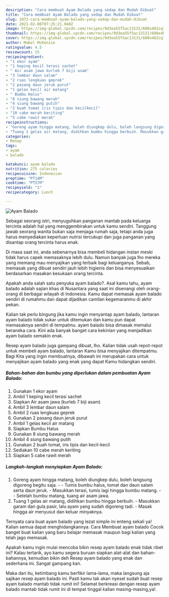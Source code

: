 ```yaml
---
description: "Cara membuat Ayam Balado yang sedap dan Mudah Dibuat"
title: "Cara membuat Ayam Balado yang sedap dan Mudah Dibuat"
slug: 1072-cara-membuat-ayam-balado-yang-sedap-dan-mudah-dibuat
date: 2021-02-06T07:25:21.048Z
image: https://img-global.cpcdn.com/recipes/9d3ea55f5ac13131/680x482cq70/ayam-balado-foto-resep-utama.jpg
thumbnail: https://img-global.cpcdn.com/recipes/9d3ea55f5ac13131/680x482cq70/ayam-balado-foto-resep-utama.jpg
cover: https://img-global.cpcdn.com/recipes/9d3ea55f5ac13131/680x482cq70/ayam-balado-foto-resep-utama.jpg
author: Mabel McKenzie
ratingvalue: 4.5
reviewcount: 15
recipeingredient:
- "1 ekor ayam"
- "1 keping kecil terasi sachet"
- " Air asam jawa kurleb 7 biji asam"
- "3 lembar daun salam"
- "2 ruas lengkuas geprek"
- "2 pasang daun jeruk purut"
- "1 gelas kecil air matang"
- " Bumbu Halus"
- "8 siung bawang merah"
- "4 siung bawang putih"
- "2 buah tomat iris tipis dan kecilkecil"
- "10 cabe merah keriting"
- "5 cabe rawit merah"
recipeinstructions:
- "Goreng ayam hingga matang, boleh diungkep dulu, boleh langsung digoreng begitu saja.  Tumis bumbu halus, tomat dan daun salam serta daun jeruk. Masukkan terasi, tumis lagi hingga bumbu matang.  Setelah bumbu matang, tuang air asam jawa."
- "Tuang 1 gelas air matang, didihkan bumbu hingga berbuih. Masukkan garam dan gula pasir, lalu ayam yang sudah digoreng tadi. Masak hingga air menyusut dan keluar minyaknya."
categories:
- Resep
tags:
- ayam
- balado

katakunci: ayam balado 
nutrition: 275 calories
recipecuisine: Indonesian
preptime: "PT14M"
cooktime: "PT57M"
recipeyield: "1"
recipecategory: Lunch

---
```



![Ayam Balado](https://img-global.cpcdn.com/recipes/9d3ea55f5ac13131/680x482cq70/ayam-balado-foto-resep-utama.jpg)

Sebagai seorang istri, menyuguhkan panganan mantab pada keluarga tercinta adalah hal yang menggembirakan untuk kamu sendiri. Tanggung jawab seorang  wanita bukan saja menjaga rumah saja, tetapi anda juga harus menyediakan keperluan nutrisi tercukupi dan juga panganan yang disantap orang tercinta harus enak.

Di masa  saat ini, anda sebenarnya bisa membeli hidangan instan meski tidak harus capek memasaknya lebih dulu. Namun banyak juga lho mereka yang memang mau menyajikan yang terbaik bagi keluarganya. Sebab, memasak yang dibuat sendiri jauh lebih higienis dan bisa menyesuaikan berdasarkan masakan kesukaan orang tercinta. 



Apakah anda salah satu penyuka ayam balado?. Asal kamu tahu, ayam balado adalah sajian khas di Nusantara yang saat ini disenangi oleh orang-orang di berbagai wilayah di Indonesia. Kamu dapat memasak ayam balado sendiri di rumahmu dan dapat dijadikan camilan kegemaranmu di akhir pekan.

Kalian tak perlu bingung jika kamu ingin menyantap ayam balado, lantaran ayam balado tidak sukar untuk ditemukan dan kamu pun dapat memasaknya sendiri di tempatmu. ayam balado bisa dimasak memalui beraneka cara. Kini ada banyak banget cara kekinian yang menjadikan ayam balado semakin enak.

Resep ayam balado juga gampang dibuat, lho. Kalian tidak usah repot-repot untuk membeli ayam balado, lantaran Kamu bisa menyajikan ditempatmu. Bagi Kita yang ingin membuatnya, dibawah ini merupakan cara untuk menyajikan ayam balado yang enak yang dapat Kamu hidangkan sendiri.

<!--inarticleads1-->

##### Bahan-bahan dan bumbu yang diperlukan dalam pembuatan Ayam Balado:

1. Gunakan 1 ekor ayam
1. Ambil 1 keping kecil terasi sachet
1. Siapkan  Air asam jawa (kurleb 7 biji asam)
1. Ambil 3 lembar daun salam
1. Ambil 2 ruas lengkuas geprek
1. Gunakan 2 pasang daun jeruk purut
1. Ambil 1 gelas kecil air matang
1. Siapkan  Bumbu Halus
1. Gunakan 8 siung bawang merah
1. Ambil 4 siung bawang putih
1. Gunakan 2 buah tomat, iris tipis dan kecil-kecil
1. Sediakan 10 cabe merah keriting
1. Siapkan 5 cabe rawit merah




<!--inarticleads2-->

##### Langkah-langkah menyiapkan Ayam Balado:

1. Goreng ayam hingga matang, boleh diungkep dulu, boleh langsung digoreng begitu saja. -  - Tumis bumbu halus, tomat dan daun salam serta daun jeruk. - Masukkan terasi, tumis lagi hingga bumbu matang. -  - Setelah bumbu matang, tuang air asam jawa.
1. Tuang 1 gelas air matang, didihkan bumbu hingga berbuih. - Masukkan garam dan gula pasir, lalu ayam yang sudah digoreng tadi. - Masak hingga air menyusut dan keluar minyaknya.




Ternyata cara buat ayam balado yang lezat simple ini enteng sekali ya! Kalian semua dapat menghidangkannya. Cara Membuat ayam balado Cocok banget buat kalian yang baru belajar memasak maupun bagi kalian yang telah jago memasak.

Apakah kamu ingin mulai mencoba bikin resep ayam balado enak tidak ribet ini? Kalau tertarik, ayo kamu segera buruan siapkan alat-alat dan bahan-bahannya, kemudian bikin deh Resep ayam balado yang enak dan sederhana ini. Sangat gampang kan. 

Maka dari itu, ketimbang kamu berfikir lama-lama, maka langsung aja sajikan resep ayam balado ini. Pasti kamu tak akan nyesel sudah buat resep ayam balado mantab tidak rumit ini! Selamat berkreasi dengan resep ayam balado mantab tidak rumit ini di tempat tinggal kalian masing-masing,ya!.

